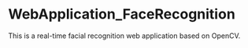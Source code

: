 # WebApplication_FaceRecognition
This is a real-time facial recognition web application based on OpenCV.
